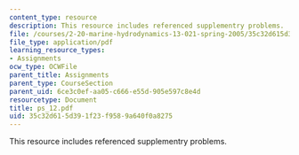 ```yaml
---
content_type: resource
description: This resource includes referenced supplementry problems.
file: /courses/2-20-marine-hydrodynamics-13-021-spring-2005/35c32d615d391f23f9589a640f0a8275_ps_12.pdf
file_type: application/pdf
learning_resource_types:
- Assignments
ocw_type: OCWFile
parent_title: Assignments
parent_type: CourseSection
parent_uid: 6ce3c0ef-aa05-c666-e55d-905e597c8e4d
resourcetype: Document
title: ps_12.pdf
uid: 35c32d61-5d39-1f23-f958-9a640f0a8275
---
```

This resource includes referenced supplementry problems.

